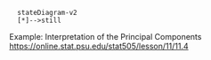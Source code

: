 
```mermaid
  stateDiagram-v2
  [*]-->still
  ```


Example: Interpretation of the Principal Components
https://online.stat.psu.edu/stat505/lesson/11/11.4
